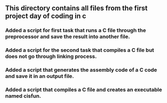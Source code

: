 ## This directory contains all files from the first project day of coding in c
### Added a script for first task that runs a C file through the preprocessor and save the result into another file.
### Added a script for the second task that compiles a C file but does not go through linking process.
### Added a script that generates the assembly code of a C code and save it in an output file.
### Added a script that compiles a C file and creates an executable named cisfun.
